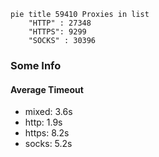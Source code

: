 
```mermaid
pie title 59410 Proxies in list
    "HTTP" : 27348
    "HTTPS": 9299
    "SOCKS" : 30396
```

### Some Info
#### Average Timeout

- mixed: 3.6s
- http: 1.9s
- https: 8.2s
- socks: 5.2s